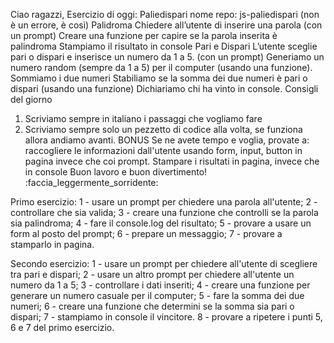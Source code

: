 Ciao ragazzi,
Esercizio di oggi: Paliedispari
nome repo: js-paliedispari  (non è un errore, è così)
Palidroma
Chiedere all’utente di inserire una parola (con un prompt)
Creare una funzione per capire se la parola inserita è palindroma
Stampiamo il risultato in console
Pari e Dispari
L’utente sceglie pari o dispari e inserisce un numero da 1 a 5. (con un prompt)
Generiamo un numero random (sempre da 1 a 5) per il computer (usando una funzione).
Sommiamo i due numeri
Stabiliamo se la somma dei due numeri è pari o dispari (usando una funzione)
Dichiariamo chi ha vinto in console.
Consigli del giorno
1. Scriviamo sempre in italiano i passaggi che vogliamo fare
2. Scriviamo sempre solo un pezzetto di codice alla volta, se funziona allora andiamo avanti.
BONUS
Se ne avete tempo e voglia, provate a:
 raccogliere le informazioni dall'utente usando form, input, button in pagina invece che coi prompt.
Stampare i risultati in pagina, invece che in console
Buon lavoro e buon divertimento! :faccia_leggermente_sorridente:

Primo esercizio:
1 - usare un prompt per chiedere una parola all'utente;
2 - controllare che sia valida;
3 - creare una funzione che controlli se la parola sia palindroma;
4 - fare il console.log del risultato;
5 - provare a usare un form al posto del prompt;
6 - prepare un messaggio;
7 - provare a stamparlo in pagina.


Secondo esercizio:
1 - usare un prompt per chiedere all'utente di scegliere tra pari e dispari;
2 - usare un altro prompt per chiedere all'utente un numero da 1 a 5;
3 - controllare i dati inseriti;
4 - creare una funzione per generare un numero casuale per il computer;
5 - fare la somma dei due numeri;
6 - creare una funzione che determini se la somma sia pari o dispari;
7 - stampiamo in console il vincitore.
8 - provare a ripetere i punti 5, 6 e 7 del primo esercizio.